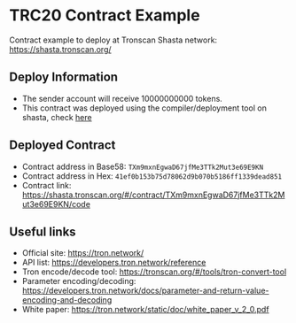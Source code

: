 # TRC20 Contract Example

Contract example to deploy at Tronscan Shasta network: https://shasta.tronscan.org/

## Deploy Information
- The sender account will receive 10000000000 tokens.
- This contract was deployed using the compiler/deployment tool on shasta, check [here](https://shasta.tronscan.org/#/contracts/contract-compiler)

## Deployed Contract
- Contract address in Base58: `TXm9mxnEgwaD67jfMe3TTk2Mut3e69E9KN`
- Contract address in Hex: `41ef0b153b75d78062d9b070b5186ff1339dead851`
- Contract link: https://shasta.tronscan.org/#/contract/TXm9mxnEgwaD67jfMe3TTk2Mut3e69E9KN/code

## Useful links

- Official site: https://tron.network/
- API list: https://developers.tron.network/reference
- Tron encode/decode tool: https://tronscan.org/#/tools/tron-convert-tool
- Parameter encoding/decoding: https://developers.tron.network/docs/parameter-and-return-value-encoding-and-decoding
- White paper: https://tron.network/static/doc/white_paper_v_2_0.pdf